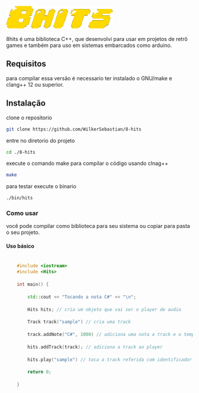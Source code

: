 <img src="./hits.png">
<br>
<br>
8hits é uma biblioteca C++, que desenvolvi para usar em projetos de retrô games e também para uso em sistemas embarcados como arduino.

## Requisitos

para compilar essa versão é necessario ter instalado o
GNU/make e clang++ 12 ou superior.

## Instalação

clone o repositorio

```bash
git clone https://github.com/WilkerSebastian/8-hits
```

entre no diretorio do projeto
```bash
cd ./8-hits
```

execute o comando make para compilar o código usando clnag++

```bash
make
```

para testar execute o binario
```bash
./bin/hits
```

### Como usar

você pode compilar como biblioteca para seu sistema ou copiar para pasta o seu projeto.

#### Uso básico

```C++

    #include <iostream>
    #include <Hits>

    int main() {

        std::cout << "Tocando a nota C#" << "\n";

        Hits hits; // cria um objeto que vai ser o player de audio

        Track track("sample") // cria uma track

        track.addNote("C#", 1000) // adiciona uma nota a track e o tempo que vai ser tocada no caso 1 segundo

        hits.addTrack(track); // adiciona a track ao player

        hits.play("sample") // toca a track referida com identificador sample

        return 0;

    }

```
